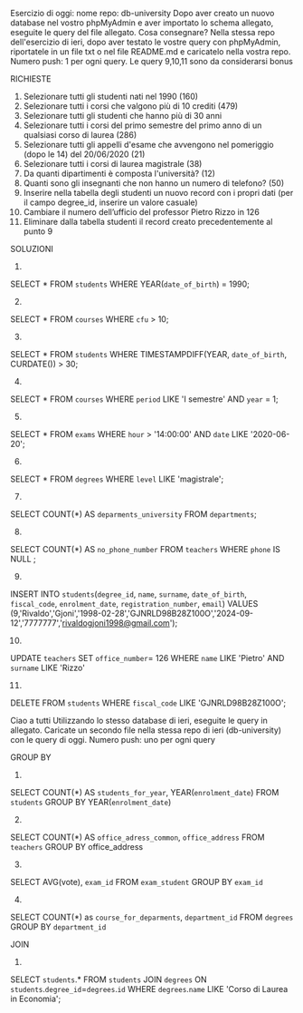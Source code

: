 Esercizio di oggi: nome repo: db-university
Dopo aver creato un nuovo database nel vostro phpMyAdmin e aver importato lo schema allegato, eseguite le query del file allegato.
Cosa consegnare? Nella stessa repo dell'esercizio di ieri, dopo aver testato le vostre query con phpMyAdmin, riportatele in un file txt o nel file README.md e caricatelo nella vostra repo.
Numero push: 1 per ogni query.
Le query 9,10,11 sono da considerarsi bonus


RICHIESTE

1. Selezionare tutti gli studenti nati nel 1990 (160)
2. Selezionare tutti i corsi che valgono più di 10 crediti (479)
3. Selezionare tutti gli studenti che hanno più di 30 anni
4. Selezionare tutti i corsi del primo semestre del primo anno di un qualsiasi corso di
laurea (286)
5. Selezionare tutti gli appelli d'esame che avvengono nel pomeriggio (dopo le 14) del
20/06/2020 (21)
6. Selezionare tutti i corsi di laurea magistrale (38)
7. Da quanti dipartimenti è composta l'università? (12)
8. Quanti sono gli insegnanti che non hanno un numero di telefono? (50)
9. Inserire nella tabella degli studenti un nuovo record con i propri dati (per il campo
degree_id, inserire un valore casuale)
10. Cambiare il numero dell’ufficio del professor Pietro Rizzo in 126
11. Eliminare dalla tabella studenti il record creato precedentemente al punto 9



SOLUZIONI

1. 
SELECT *
FROM `students`
WHERE YEAR(`date_of_birth`) = 1990;

2.
SELECT *
FROM `courses`
WHERE `cfu` > 10;

3.
SELECT *
FROM `students` 
WHERE TIMESTAMPDIFF(YEAR, `date_of_birth`, CURDATE()) > 30;

4.
SELECT * 
FROM `courses` 
WHERE `period` LIKE 'I semestre'
AND `year` = 1;

5.
SELECT * 
FROM `exams`
WHERE  `hour` > '14:00:00'
AND `date` LIKE '2020-06-20';

6.
SELECT * 
FROM `degrees` 
WHERE `level` LIKE 'magistrale';

7.
SELECT COUNT(*) AS `deparments_university`
FROM `departments`;

8.
SELECT COUNT(*) AS `no_phone_number`
FROM `teachers` 
WHERE `phone` IS NULL ; 

9.
INSERT INTO `students`(`degree_id`, `name`, `surname`, `date_of_birth`, `fiscal_code`, `enrolment_date`, `registration_number`, `email`) VALUES (9,'Rivaldo','Gjoni','1998-02-28','GJNRLD98B28Z100O','2024-09-12','7777777','rivaldogjoni1998@gmail.com');

10.
UPDATE `teachers` 
SET `office_number`= 126
WHERE `name` LIKE 'Pietro'
AND `surname` LIKE 'Rizzo'

11.
DELETE FROM `students` 
WHERE `fiscal_code` LIKE 'GJNRLD98B28Z100O';


Ciao a tutti
Utilizzando lo stesso database di ieri, eseguite le query in allegato. Caricate un secondo file nella stessa repo di ieri (db-university) con le query di oggi.
Numero push: uno per ogni query

GROUP BY

1.
SELECT COUNT(*) AS `students_for_year`, YEAR(`enrolment_date`)
FROM `students`
GROUP BY YEAR(`enrolment_date`)

2.
SELECT COUNT(*) AS `office_adress_common`, `office_address`
FROM `teachers`
GROUP BY office_address

3.
SELECT AVG(vote), `exam_id`
FROM `exam_student`
GROUP BY `exam_id`

4.
SELECT COUNT(*) as `course_for_deparments`, `department_id`
FROM `degrees`
GROUP BY `department_id`


JOIN

1.
SELECT `students`.*
FROM `students`
JOIN `degrees` ON `students`.`degree_id`=`degrees`.`id`
WHERE `degrees`.`name` LIKE 'Corso di Laurea in Economia';


